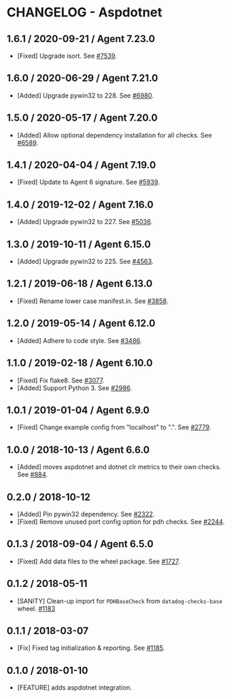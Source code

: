 # CHANGELOG - Aspdotnet

## 1.6.1 / 2020-09-21 / Agent 7.23.0

* [Fixed] Upgrade isort. See [#7539](https://github.com/DataDog/integrations-core/pull/7539).

## 1.6.0 / 2020-06-29 / Agent 7.21.0

* [Added] Upgrade pywin32 to 228. See [#6980](https://github.com/DataDog/integrations-core/pull/6980).

## 1.5.0 / 2020-05-17 / Agent 7.20.0

* [Added] Allow optional dependency installation for all checks. See [#6589](https://github.com/DataDog/integrations-core/pull/6589).

## 1.4.1 / 2020-04-04 / Agent 7.19.0

* [Fixed] Update to Agent 6 signature. See [#5939](https://github.com/DataDog/integrations-core/pull/5939).

## 1.4.0 / 2019-12-02 / Agent 7.16.0

* [Added] Upgrade pywin32 to 227. See [#5036](https://github.com/DataDog/integrations-core/pull/5036).

## 1.3.0 / 2019-10-11 / Agent 6.15.0

* [Added] Upgrade pywin32 to 225. See [#4563](https://github.com/DataDog/integrations-core/pull/4563).

## 1.2.1 / 2019-06-18 / Agent 6.13.0

* [Fixed] Rename lower case manifest.in. See [#3858](https://github.com/DataDog/integrations-core/pull/3858).

## 1.2.0 / 2019-05-14 / Agent 6.12.0

* [Added] Adhere to code style. See [#3486](https://github.com/DataDog/integrations-core/pull/3486).

## 1.1.0 / 2019-02-18 / Agent 6.10.0

* [Fixed] Fix flake8. See [#3077](https://github.com/DataDog/integrations-core/pull/3077).
* [Added] Support Python 3. See [#2986](https://github.com/DataDog/integrations-core/pull/2986).

## 1.0.1 / 2019-01-04 / Agent 6.9.0

* [Fixed] Change example config from "localhost" to ".". See [#2779][1].

## 1.0.0 / 2018-10-13 / Agent 6.6.0

* [Added] moves aspdotnet and dotnet clr metrics to their own checks. See [#884][2].

## 0.2.0 / 2018-10-12

* [Added] Pin pywin32 dependency. See [#2322][3].
* [Fixed] Remove unused port config option for pdh checks. See [#2244][4].

## 0.1.3 / 2018-09-04 / Agent 6.5.0

* [Fixed] Add data files to the wheel package. See [#1727][5].

## 0.1.2 / 2018-05-11

* [SANITY] Clean-up import for `PDHBaseCheck` from `datadog-checks-base` wheel. [#1183][6]

## 0.1.1 / 2018-03-07

* [Fix] Fixed tag initialization & reporting. See [#1185][7].

## 0.1.0 / 2018-01-10

* [FEATURE] adds aspdotnet integration.

<!--- The following link definition list is generated by PimpMyChangelog --->
[1]: https://github.com/DataDog/integrations-core/pull/2779
[2]: https://github.com/DataDog/integrations-core/pull/884
[3]: https://github.com/DataDog/integrations-core/pull/2322
[4]: https://github.com/DataDog/integrations-core/pull/2244
[5]: https://github.com/DataDog/integrations-core/pull/1727
[6]: https://github.com/DataDog/integrations-core/issues/1183
[7]: https://github.com/DataDog/integrations-core/issues/1185
